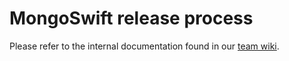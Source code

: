 MongoSwift release process
============================

Please refer to the internal documentation found in our [team wiki](https://wiki.corp.mongodb.com/x/N4TxBw).  
